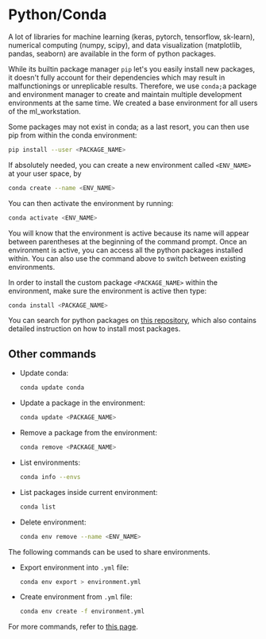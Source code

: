 # Python/Conda

A lot of libraries for machine learning (keras, pytorch, tensorflow, sk-learn), numerical computing (numpy, scipy), and data visualization (matplotlib, pandas, seaborn) are available in the form of python packages.

While its builtin package manager `pip` let's you easily install new packages, it doesn't fully account for their dependencies which may result in malfunctionings or unreplicable results. Therefore, we use `conda;`a package and environment manager to create and maintain multiple development environments at the same time. We created a base environment for all users of the ml\_workstation.&#x20;

Some packages may not exist in conda; as a last resort, you can then use pip from within the conda environment:

```bash
pip install --user <PACKAGE_NAME>
```

If absolutely needed, you can create a new environment called `<ENV_NAME>` at your user space, by&#x20;

```bash
conda create --name <ENV_NAME>
```

You can then activate the environment by running:

```bash
conda activate <ENV_NAME>
```

You will know that the environment is active because its name will appear between parentheses at the beginning of the command prompt. Once an environment is active, you can access all the python packages installed within. You can also use the command above to switch between existing environments.

In order to install the custom package `<PACKAGE_NAME>` within the environment, make sure the environment is active then type:

```bash
conda install <PACKAGE_NAME>
```

You can search for python packages on [this repository](https://anaconda.org/), which also contains detailed instruction on how to install most packages.

## Other commands

*   Update conda:

    ```bash
    conda update conda
    ```
*   Update a package in the environment:

    ```bash
    conda update <PACKAGE_NAME>
    ```
*   Remove a package from the environment:

    ```bash
    conda remove <PACKAGE_NAME>
    ```
*   List environments:

    ```bash
    conda info --envs
    ```
*   List packages inside current environment:

    ```bash
    conda list
    ```
*   Delete environment:

    ```bash
    conda env remove --name <ENV_NAME>
    ```

The following commands can be used to share environments.

*   Export environment into `.yml` file:

    ```bash
    conda env export > environment.yml
    ```
*   Create environment from `.yml` file:

    ```bash
    conda env create -f environment.yml
    ```

For more commands, refer to [this page](https://conda.io/projects/conda/en/latest/user-guide/tasks/index.html).
